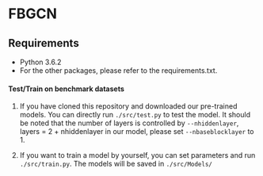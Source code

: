 # FBGCN

## Requirements

  * Python 3.6.2
  * For the other packages, please refer to the requirements.txt.

#### Test/Train on benchmark datasets

1. If you have cloned this repository and downloaded our pre-trained models. You can directly run `./src/test.py` to test the model. It should be noted that the number of layers is controlled by  `--nhiddenlayer`, layers = 2 + nhiddenlayer in our model, please set `--nbaseblocklayer` to 1.

2. If you want to train a model by yourself, you can set parameters and run `./src/train.py`. The models will be saved in `./src/Models/`